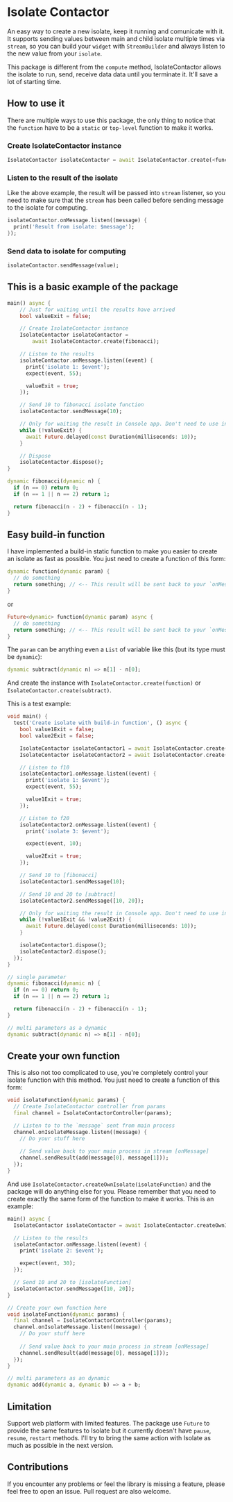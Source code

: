 # Isolate Contactor

An easy way to create a new isolate, keep it running and comunicate with it. It supports sending values between main and child isolate multiple times via `stream`, so you can build your `widget` with `StreamBuilder` and always listen to the new value from your `isolate`.

This package is different from the `compute` method, IsolateContactor allows the isolate to run, send, receive data data until you terminate it. It'll  save a lot of starting time.

## How to use it

There are multiple ways to use this package, the only thing to notice that the `function` have to be a `static` or `top-level` function to make it works.

### Create IsolateContactor instance

``` dart
IsolateContactor isolateContactor = await IsolateContactor.create(<function>);
```

### Listen to the result of the isolate

Like the above example, the result will be passed into `stream` listener, so you need to make sure that the `stream` has been called before sending message to the isolate for computing.

``` dart
isolateContactor.onMessage.listen((message) {
  print('Result from isolate: $message');
});
```

### Send data to isolate for computing

``` dart
isolateContactor.sendMessage(value);
```

## This is a basic example of the package

``` dart
main() async {
    // Just for waiting until the results have arrived
    bool valueExit = false;

    // Create IsolateContactor instance
    IsolateContactor isolateContactor =
        await IsolateContactor.create(fibonacci);

    // Listen to the results
    isolateContactor.onMessage.listen((event) {
      print('isolate 1: $event');
      expect(event, 55);

      valueExit = true;
    });

    // Send 10 to fibonacci isolate function
    isolateContactor.sendMessage(10);

    // Only for waiting the result in Console app. Don't need to use in your real app
    while (!valueExit) {
      await Future.delayed(const Duration(milliseconds: 10));
    }

    // Dispose
    isolateContactor.dispose();
}

dynamic fibonacci(dynamic n) {
  if (n == 0) return 0;
  if (n == 1 || n == 2) return 1;

  return fibonacci(n - 2) + fibonacci(n - 1);
}
```

## Easy build-in function

I have implemented a build-in static function to make you easier to create an isolate as fast as possible.
You just need to create a function of this form:

``` dart
dynamic function(dynamic param) {
  // do something
  return something; // <-- This result will be sent back to your `onMessage` in main isolate.
}
```

or

``` dart
Future<dynamic> function(dynamic param) async {
  // do something
  return something; // <-- This result will be sent back to your `onMessage` in main isolate.
}
```

The `param` can be anything even a `List` of variable like this (but its type must be `dynamic`):

``` dart
dynamic subtract(dynamic n) => n[1] - n[0];
```

And create the instance with `IsolateContactor.create(function)` or `IsolateContactor.create(subtract)`.

This is a test example:

``` dart
void main() {
  test('Create isolate with build-in function', () async {
    bool value1Exit = false;
    bool value2Exit = false;

    IsolateContactor isolateContactor1 = await IsolateContactor.create(fibonacci);
    IsolateContactor isolateContactor2 = await IsolateContactor.create(subtract);

    // Listen to f10
    isolateContactor1.onMessage.listen((event) {
      print('isolate 1: $event');
      expect(event, 55);

      value1Exit = true;
    });

    // Listen to f20
    isolateContactor2.onMessage.listen((event) {
      print('isolate 3: $event');

      expect(event, 10);

      value2Exit = true;
    });

    // Send 10 to [fibonacci]
    isolateContactor1.sendMessage(10);

    // Send 10 and 20 to [subtract]
    isolateContactor2.sendMessage([10, 20]);

    // Only for waiting the result in Console app. Don't need to use in your real app
    while (!value1Exit && !value2Exit) {
      await Future.delayed(const Duration(milliseconds: 10));
    }

    isolateContactor1.dispose();
    isolateContactor2.dispose();
  });
}

// single parameter
dynamic fibonacci(dynamic n) {
  if (n == 0) return 0;
  if (n == 1 || n == 2) return 1;

  return fibonacci(n - 2) + fibonacci(n - 1);
}

// multi parameters as a dynamic
dynamic subtract(dynamic n) => n[1] - n[0];
```

## Create your own function

This is also not too complicated to use, you're completely control your isolate function with this method.
You just need to create a function of this form:

``` dart
void isolateFunction(dynamic params) {
  // Create IsolateContactor controller from params
  final channel = IsolateContactorController(params);

  // Listen to to the `message` sent from main process
  channel.onIsolateMessage.listen((message) {
    // Do your stuff here
    
    // Send value back to your main process in stream [onMessage]
    channel.sendResult(add(message[0], message[1]));
  });
}
```

And use `IsolateContactor.createOwnIsolate(isolateFunction)` and the package will do anything else for you. Please remember that you need to create exactly the same form of the function to make it works.
This is an example:

``` dart
main() async {
  IsolateContactor isolateContactor = await IsolateContactor.createOwnIsolate(isolateFunction);

  // Listen to the results
  isolateContactor.onMessage.listen((event) {
    print('isolate 2: $event');

    expect(event, 30);
  });

  // Send 10 and 20 to [isolateFunction]
  isolateContactor.sendMessage([10, 20]);
}

// Create your own function here
void isolateFunction(dynamic params) {
  final channel = IsolateContactorController(params);
  channel.onIsolateMessage.listen((message) {
    // Do your stuff here
    
    // Send value back to your main process in stream [onMessage]
    channel.sendResult(add(message[0], message[1]));
  });
}

// multi parameters as an dynamic
dynamic add(dynamic a, dynamic b) => a + b;
```

## Limitation

Support web platform with limited features. The package use `Future` to provide the same features to Isolate but it currently doesn't have `pause`, `resume`, `restart` methods. I'll try to bring the same action with Isolate as much as possible in the next version.

## Contributions

If you encounter any problems or feel the library is missing a feature, please feel free to open an issue. Pull request are also welcome.
